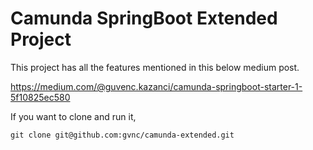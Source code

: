 # Camunda SpringBoot Extended Project 

This project has all the features mentioned in this below medium post.

https://medium.com/@guvenc.kazanci/camunda-springboot-starter-1-5f10825ec580

If you want to clone and run it, 

```
git clone git@github.com:gvnc/camunda-extended.git
```
